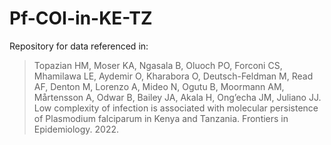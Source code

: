 # Pf-COI-in-KE-TZ

Repository for data referenced in: 

> Topazian HM, Moser KA, Ngasala B, Oluoch PO, Forconi CS, Mhamilawa LE, Aydemir O, Kharabora O, Deutsch-Feldman M, Read AF, Denton M, Lorenzo A, Mideo N, Ogutu B, Moormann AM, Mårtensson A, Odwar B, Bailey JA, Akala H, Ong’echa JM, Juliano JJ. Low complexity of infection is associated with molecular persistence of Plasmodium falciparum in Kenya and Tanzania. Frontiers in Epidemiology. 2022.
